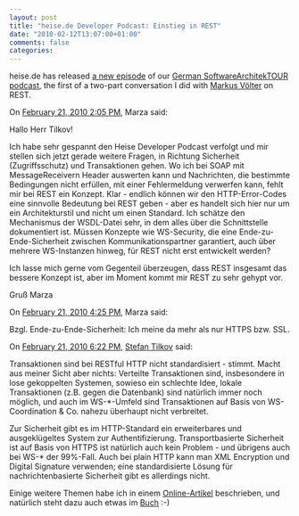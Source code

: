 ```yaml
---
layout: post
title: "heise.de Developer Podcast: Einstieg in REST"
date: "2010-02-12T13:07:00+01:00"
comments: false
categories: 
---
```


<p>heise.de has released <a href="http://www.heise.de/developer/artikel/Episode-17-Einstieg-in-REST-921652.html">a new episode</a> of our <a href="http://www.heise.de/developer/podcast/">German SoftwareArchitekTOUR podcast</a>, the first of a two-part conversation I did with <a href="http://voelterblog.blogspot.com/">Markus Völter</a> on REST. </p>

<section class="comments">



<div class="comment" id="comment-2101">
On <a href="#comment-2101" title="Permalink to this comment">February 21, 2010  2:05 PM</a>, Marza
said:
<p>Hallo Herr Tilkov!</p>

<p>Ich habe sehr gespannt den Heise Developer Podcast verfolgt und mir stellen sich jetzt gerade weitere Fragen, in Richtung Sicherheit (Zugriffsschutz) und Transaktionen gehen. Wo ich bei SOAP mit MessageReceivern Header auswerten kann und Nachrichten, die bestimmte Bedingungen nicht erfüllen, mit einer Fehlermeldung verwerfen kann, fehlt mir bei REST ein Konzept. Klar - endlich können wir den HTTP-Error-Codes eine sinnvolle Bedeutung bei REST geben - aber es handelt sich hier nur um ein Architekturstil und nicht um einen Standard. Ich schätze den Mechanismus der WSDL-Datei sehr, in dem alles über die Schnittstelle dokumentiert ist. Müssen Konzepte wie WS-Security, die eine Ende-zu-Ende-Sicherheit zwischen Kommunikationspartner garantiert, auch über mehrere WS-Instanzen hinweg, für REST nicht erst entwickelt werden?</p>

<p>Ich lasse mich gerne vom Gegenteil überzeugen, dass REST insgesamt das bessere Konzept ist, aber im Moment kommt mir REST zu sehr gehypt vor.</p>

<p>Gruß Marza</p>


<div class="comment" id="comment-2102">
On <a href="#comment-2102" title="Permalink to this comment">February 21, 2010  4:25 PM</a>, Marza
said:
<p>Bzgl. Ende-zu-Ende-Sicherheit: Ich meine da mehr als nur HTTPS bzw. SSL.</p>


<div class="comment" id="comment-2103">
On <a href="#comment-2103" title="Permalink to this comment">February 21, 2010  6:22 PM</a>, 
<a href="/en/staff/st/">Stefan Tilkov</a>
said:
<p>Transaktionen sind bei RESTful HTTP nicht standardisiert - stimmt. Macht aus meiner Sicht aber nichts: Verteilte Transaktionen sind, insbesondere in lose gekoppelten Systemen, sowieso ein schlechte Idee, lokale Transaktionen (z.B. gegen die Datenbank) sind natürlich immer noch möglich, und auch im WS-*-Umfeld sind Transaktionen auf Basis von WS-Coordination &amp; Co. nahezu überhaupt nicht verbreitet.</p>

<p>Zur Sicherheit gibt es im HTTP-Standard ein erweiterbares und ausgeklügeltes System zur Authentifizierung. Transportbasierte Sicherheit ist auf Basis von HTTPS ist natürlich auch kein Problem - und übrigens auch bei WS-* der 99%-Fall. Auch bei plain HTTP kann man XML Encryption und Digital Signature verwenden; eine standardisierte Lösung für nachrichtenbasierte Sicherheit gibt es allerdings nicht.</p>

<p>Einige weitere Themen habe ich in einem <a href="http://www.infoq.com/articles/tilkov-rest-doubts">Online-Artikel</a> beschrieben, und natürlich steht dazu auch etwas im <a href="http://rest-http.info">Buch</a> :-)</p>


</section>

